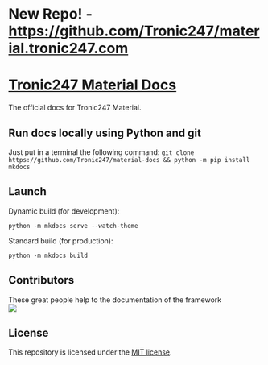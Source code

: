 # New Repo! - https://github.com/Tronic247/material.tronic247.com
# [Tronic247 Material Docs](https://material.pages.dev/)
The official docs for Tronic247 Material.

## Run docs locally using Python and git
Just put in a terminal the following command:
`git clone https://github.com/Tronic247/material-docs && python -m pip install mkdocs`

## Launch
Dynamic build (for development):

`python -m mkdocs serve --watch-theme`

Standard build (for production):

`python -m mkdocs build`

## Contributors
These great people help to the documentation of the framework<br>
<a href="https://github.com/tronic247/material-docs/graphs/contributors">
  <img src="https://contrib.rocks/image?repo=tronic247/material-docs" />
</a>

## License
This repository is licensed under the [MIT license](LICENSE).
